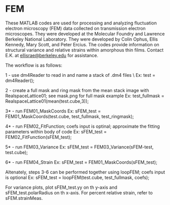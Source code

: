# FEM

These MATLAB codes are used for processing and analyzing fluctuation electron microscopy (FEM) data collected on transmission electron microscopes. They were developed at the Molecular Foundry and Lawrence Berkeley National Laboratory. They were developed by Colin Ophus, Ellis Kennedy, Mary Scott, and Peter Ercius. The codes provide information on structural variance and relative strains within amorphous thin films. Contact E.K. at ellisrae@berkeley.edu for assistance.

The workflow is as follows:

1 - use dm4Reader to read in and name a stack of .dm4 files \\
  Ex: test = dm4Reader();

2 - create a full mask and ring mask from the mean stack image with RealspaceLattice01; see mask.png for full mask example
  Ex: test_fullmask = RealspaceLattice01(mean(test.cube,3));
  
3* - run FEM01_MaskCoords
  Ex: sFEM_test = FEM01_MaskCoords(test.cube, test_fullmask, test_ringmask);

4* - run FEM02_FitFunction; coefs input is optinal; approximate the fitting parameters within body of code
  Ex: sFEM_test = FEM02_FitFunction(sFEM_test);
  
5* - run FEM03_Variance
  Ex: sFEM_test = FEM03_Variance(sFEM-test, test.cube);
  
6* - run FEM04_Strain
  Ex: sFEM_test = FEM01_MaskCoords(sFEM_test);
  
Altenately, steps 3-6 can be performed together using loopFEM; coefs input is optional
  Ex: sFEM_test = loopFEM(test.cube, test_fullmask, coefs);
  
For variance plots, plot sFEM_test.yy on th y-axis and sFEM_test.polarRadius on th x-axis.
For percent relative strain, refer to sFEM.strainMeas.
